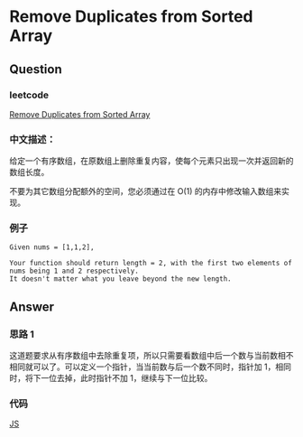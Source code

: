 # Remove Duplicates from Sorted Array

## Question

### leetcode

[Remove Duplicates from Sorted Array](https://leetcode.com/problems/remove-duplicates-from-sorted-array/description/)

### 中文描述：

给定一个有序数组，在原数组上删除重复内容，使每个元素只出现一次并返回新的数组长度。

不要为其它数组分配额外的空间，您必须通过在 O(1) 的内存中修改输入数组来实现。

### 例子

```
Given nums = [1,1,2],

Your function should return length = 2, with the first two elements of nums being 1 and 2 respectively.
It doesn't matter what you leave beyond the new length.
```

## Answer

### 思路 1

这道题要求从有序数组中去除重复项，所以只需要看数组中后一个数与当前数相不相同就可以了。可以定义一个指针，当当前数与后一个数不同时，指针加 1，相同时，将下一位去掉，此时指针不加 1，继续与下一位比较。

### 代码

[JS](./main_01.js)
